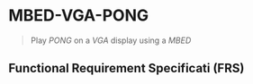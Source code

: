 # MBED-VGA-PONG
> Play *PONG* on a *VGA* display using a *MBED*

## Functional Requirement Specificati (FRS)

